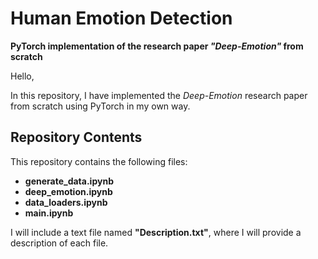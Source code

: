 <!DOCTYPE html>
<html>
<head>
</head>
<body>

<h1>Human Emotion Detection</h1>
<p><strong>PyTorch implementation of the research paper <em>"Deep-Emotion"</em> from scratch</strong></p>

<p>Hello,</p>

<p>In this repository, I have implemented the <em>Deep-Emotion</em> research paper from scratch using PyTorch in my own way.</p>

<h2>Repository Contents</h2>
<p>This repository contains the following files:</p>
<ul>
    <li><strong>generate_data.ipynb</strong></li>
    <li><strong>deep_emotion.ipynb</strong></li>
    <li><strong>data_loaders.ipynb</strong></li>
    <li><strong>main.ipynb</strong></li>
</ul>

<p>I will include a text file named <strong>"Description.txt"</strong>, where I will provide a description of each file.</p>

</body>
</html>
